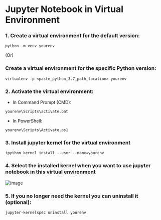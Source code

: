 # Jupyter Notebook in Virtual Environment

### 1. Create a virtual environment for the default version:

```
python -m venv yourenv
```

(Or)

### Create a virtual environment for the specific Python version:

```
virtualenv -p <paste_python_3.7_path_location> yourenv
```

###  2. Activate the virtual environment:

- In Command Prompt (CMD):
```
yourenv\Scripts\activate.bat
```

- In PowerShell:
```
yourenv\Scripts\Activate.ps1
```

### 3.  Install jupyter kernel for the virtual environment

```
ipython kernel install --user --name=yourenv
```

### 4. Select the installed kernel when you want to use jupyter notebook in this virtual environment

![image](https://github.com/CodeWithCharan/virtual-env-setup/assets/106027109/aca431ae-b861-447a-97c6-08a181681fb9)

### 5. If you no longer need the kernel you can uninstall it (optional):

```
jupyter-kernelspec uninstall yourenv
```
